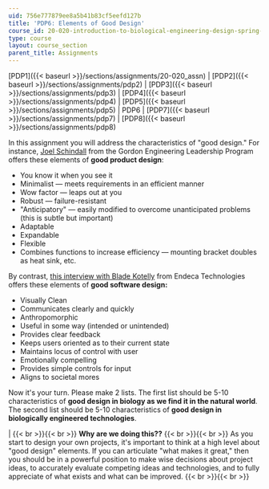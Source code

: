```yaml
---
uid: 756e777879ee8a5b41b83cf5eefd127b
title: 'PDP6: Elements of Good Design'
course_id: 20-020-introduction-to-biological-engineering-design-spring-2009
type: course
layout: course_section
parent_title: Assignments
---
```


[PDP1]({{< baseurl >}}/sections/assignments/20-020_assn) | [PDP2]({{< baseurl >}}/sections/assignments/pdp2) | [PDP3]({{< baseurl >}}/sections/assignments/pdp3) | [PDP4]({{< baseurl >}}/sections/assignments/pdp4) | [PDP5]({{< baseurl >}}/sections/assignments/pdp5) | PDP6 | [PDP7]({{< baseurl >}}/sections/assignments/pdp7) | [PDP8]({{< baseurl >}}/sections/assignments/pdp8)

In this assignment you will address the characteristics of "good design." For instance, [Joel Schindall](https://gelp.mit.edu/about-gel/program-staff/joel-schindall) from the Gordon Engineering Leadership Program offers these elements of **good product design**:

*   You know it when you see it
*   Minimalist — meets requirements in an efficient manner
*   Wow factor — leaps out at you
*   Robust — failure-resistant
*   "Anticipatory" — easily modified to overcome unanticipated problems (this is subtle but important)
*   Adaptable
*   Expandable
*   Flexible
*   Combines functions to increase efficiency — mounting bracket doubles as heat sink, etc.

By contrast, [this interview with Blade Kotelly](http://www.acm.org/ubiquity/interviews/b_kotelly_2.html) from Endeca Technologies offers these elements of **good software design:**

*   Visually Clean
*   Communicates clearly and quickly
*   Anthropomorphic
*   Useful in some way (intended or unintended)
*   Provides clear feedback
*   Keeps users oriented as to their current state
*   Maintains locus of control with user
*   Emotionally compelling
*   Provides simple controls for input
*   Aligns to societal mores

Now it's your turn. Please make 2 lists. The first list should be 5-10 characteristics of **good design in biology as we find it in the natural world**. The second list should be 5-10 characteristics of **good design in biologically engineered technologies**.

|  {{< br >}}{{< br >}} **Why are we doing this??** {{< br >}}{{< br >}} As you start to design your own projects, it's important to think at a high level about "good design" elements. If you can articulate "what makes it great," then you should be in a powerful position to make wise decisions about project ideas, to accurately evaluate competing ideas and technologies, and to fully appreciate of what exists and what can be improved. {{< br >}}{{< br >}}